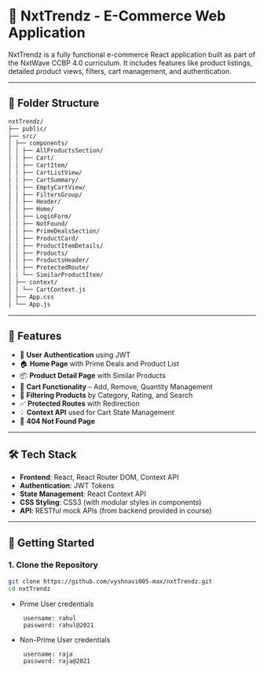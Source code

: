 # 🛒 NxtTrendz - E-Commerce Web Application

NxtTrendz is a fully functional e-commerce React application built as part of the NxtWave CCBP 4.0 curriculum. It includes features like product listings, detailed product views, filters, cart management, and authentication.

---

## 📁 Folder Structure
```bash
nxtTrendz/
├── public/
├── src/
│ ├── components/
│ │ ├── AllProductsSection/
│ │ ├── Cart/
│ │ ├── CartItem/
│ │ ├── CartListView/
│ │ ├── CartSummary/
│ │ ├── EmptyCartView/
│ │ ├── FiltersGroup/
│ │ ├── Header/
│ │ ├── Home/
│ │ ├── LoginForm/
│ │ ├── NotFound/
│ │ ├── PrimeDealsSection/
│ │ ├── ProductCard/
│ │ ├── ProductItemDetails/
│ │ ├── Products/
│ │ ├── ProductsHeader/
│ │ ├── ProtectedRoute/
│ │ └── SimilarProductItem/
│ ├── context/
│ │ └── CartContext.js
│ ├── App.css
│ └── App.js
```



---

## 🚀 Features

- 🔐 **User Authentication** using JWT
- 🏠 **Home Page** with Prime Deals and Product List
- 📦 **Product Detail Page** with Similar Products
- 🧮 **Cart Functionality** – Add, Remove, Quantity Management
- 🧰 **Filtering Products** by Category, Rating, and Search
- ✅ **Protected Routes** with Redirection
- 💡 **Context API** used for Cart State Management
- 🚫 **404 Not Found Page**

---

## 🛠️ Tech Stack

- **Frontend**: React, React Router DOM, Context API
- **Authentication**: JWT Tokens
- **State Management**: React Context API
- **CSS Styling**: CSS3 (with modular styles in components)
- **API**: RESTful mock APIs (from backend provided in course)

---


## 📄 Getting Started

### 1. Clone the Repository

```bash
git clone https://github.com/vyshnavi005-max/nxtTrendz.git
cd nxtTrendz
```


- Prime User credentials

  ```text
   username: rahul
   password: rahul@2021
  ```

- Non-Prime User credentials

  ```text
   username: raja
   password: raja@2021
  ```




